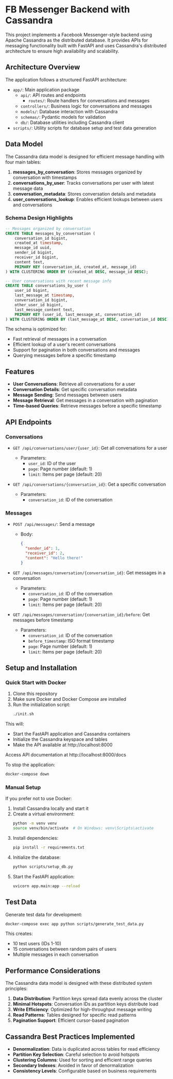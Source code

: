 # FB Messenger Backend with Cassandra

This project implements a Facebook Messenger-style backend using Apache Cassandra as the distributed database. It provides APIs for messaging functionality built with FastAPI and uses Cassandra's distributed architecture to ensure high availability and scalability.

## Architecture Overview

The application follows a structured FastAPI architecture:

- `app/`: Main application package
  - `api/`: API routes and endpoints
    - `routes/`: Route handlers for conversations and messages
  - `controllers/`: Business logic for conversations and messages
  - `models/`: Database interaction with Cassandra
  - `schemas/`: Pydantic models for validation
  - `db/`: Database utilities including Cassandra client
- `scripts/`: Utility scripts for database setup and test data generation

## Data Model

The Cassandra data model is designed for efficient message handling with four main tables:

1. **messages_by_conversation**: Stores messages organized by conversation with timestamps
2. **conversations_by_user**: Tracks conversations per user with latest message data
3. **conversation_metadata**: Stores conversation details and metadata
4. **user_conversations_lookup**: Enables efficient lookups between users and conversations

### Schema Design Highlights

```sql
-- Messages organized by conversation
CREATE TABLE messages_by_conversation (
    conversation_id bigint,
    created_at timestamp,
    message_id uuid,
    sender_id bigint,
    receiver_id bigint,
    content text,
    PRIMARY KEY (conversation_id, created_at, message_id)
) WITH CLUSTERING ORDER BY (created_at DESC, message_id DESC);

-- User conversations with recent message info
CREATE TABLE conversations_by_user (
    user_id bigint,
    last_message_at timestamp,
    conversation_id bigint,
    other_user_id bigint,
    last_message_content text,
    PRIMARY KEY (user_id, last_message_at, conversation_id)
) WITH CLUSTERING ORDER BY (last_message_at DESC, conversation_id DESC);
```

The schema is optimized for:
- Fast retrieval of messages in a conversation
- Efficient lookup of a user's recent conversations
- Support for pagination in both conversations and messages
- Querying messages before a specific timestamp

## Features

- **User Conversations**: Retrieve all conversations for a user
- **Conversation Details**: Get specific conversation metadata
- **Message Sending**: Send messages between users
- **Message Retrieval**: Get messages in a conversation with pagination
- **Time-based Queries**: Retrieve messages before a specific timestamp

## API Endpoints

### Conversations

- `GET /api/conversations/user/{user_id}`: Get all conversations for a user
  - Parameters: 
    - `user_id`: ID of the user
    - `page`: Page number (default: 1)
    - `limit`: Items per page (default: 20)

- `GET /api/conversations/{conversation_id}`: Get a specific conversation
  - Parameters: 
    - `conversation_id`: ID of the conversation

### Messages

- `POST /api/messages/`: Send a message
  - Body: 
    ```json
    {
      "sender_id": 1,
      "receiver_id": 2,
      "content": "Hello there!"
    }
    ```

- `GET /api/messages/conversation/{conversation_id}`: Get messages in a conversation
  - Parameters:
    - `conversation_id`: ID of the conversation
    - `page`: Page number (default: 1)
    - `limit`: Items per page (default: 20)

- `GET /api/messages/conversation/{conversation_id}/before`: Get messages before timestamp
  - Parameters:
    - `conversation_id`: ID of the conversation
    - `before_timestamp`: ISO format timestamp
    - `page`: Page number (default: 1)
    - `limit`: Items per page (default: 20)

## Setup and Installation

### Quick Start with Docker

1. Clone this repository
2. Make sure Docker and Docker Compose are installed
3. Run the initialization script:
   ```bash
   ./init.sh
   ```

This will:
- Start the FastAPI application and Cassandra containers
- Initialize the Cassandra keyspace and tables
- Make the API available at http://localhost:8000

Access API documentation at http://localhost:8000/docs

To stop the application:
```bash
docker-compose down
```

### Manual Setup

If you prefer not to use Docker:

1. Install Cassandra locally and start it
2. Create a virtual environment:
   ```bash
   python -m venv venv
   source venv/bin/activate  # On Windows: venv\Scripts\activate
   ```
3. Install dependencies:
   ```bash
   pip install -r requirements.txt
   ```
4. Initialize the database:
   ```bash
   python scripts/setup_db.py
   ```
5. Start the FastAPI application:
   ```bash
   uvicorn app.main:app --reload
   ```

## Test Data

Generate test data for development:

```bash
docker-compose exec app python scripts/generate_test_data.py
```

This creates:
- 10 test users (IDs 1-10)
- 15 conversations between random pairs of users
- Multiple messages in each conversation

## Performance Considerations

The Cassandra data model is designed with these distributed system principles:

1. **Data Distribution**: Partition keys spread data evenly across the cluster
2. **Minimal Hotspots**: Conversation IDs as partition keys distribute load
3. **Write Efficiency**: Optimized for high-throughput message writing
4. **Read Patterns**: Tables designed for specific read patterns
5. **Pagination Support**: Efficient cursor-based pagination

## Cassandra Best Practices Implemented

- **Denormalization**: Data is duplicated across tables for read efficiency
- **Partition Key Selection**: Careful selection to avoid hotspots
- **Clustering Columns**: Used for sorting and efficient range queries
- **Secondary Indexes**: Avoided in favor of denormalization
- **Consistency Levels**: Configurable based on business requirements

